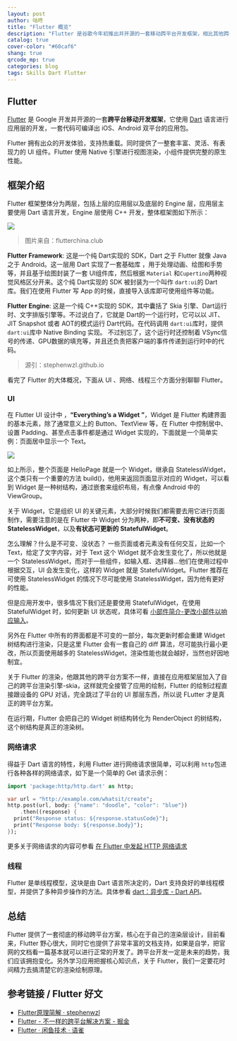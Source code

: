 ```yaml
---
layout: post
author: 咕咚
title: "Flutter 概览"
description: "Flutter 是谷歌今年初推出并开源的一套移动跨平台开发框架，相比其他跨平台方案，Flutter 使用自己的渲染引擎做到了真正的跨平台，这篇文章简单介绍一下 Flutter，算是自己最近学习的一个简单总结。话说现在文章写得越来越少了... "
catalog: true
cover-color: "#60caf6"
shang: true
qrcode_mp: true
categories: blog
tags: Skills Dart Flutter
---
```



## Flutter

[Flutter](https://flutter.io/) 是 Google 开发并开源的一套**跨平台移动开发框架**，它使用 [Dart](http://dart.goodev.org/guides/language) 语言进行应用层的开发，一套代码可编译出 iOS、Android 双平台的应用包。

Flutter 拥有出众的开发体验，支持热重载。同时提供了一整套丰富、灵活、有表现力的 UI 组件。Flutter 使用 Native 引擎进行视图渲染，小组件提供完整的原生性能。



## 框架介绍

Flutter 框架整体分为两层，包括上层的应用层以及底层的 Engine 层，应用层主要使用 Dart 语言开发，Engine 层使用 C++ 开发，整体框架图如下所示：

![](https://ws3.sinaimg.cn/large/006tNbRwgy1fxon9qzhwuj315s0p6t8x.jpg)

> 图片来自：flutterchina.club

**Flutter Framework**: 这是一个纯 Dart实现的 SDK，Dart 之于 Flutter 就像 Java 之于 Android。这一层用 Dart 实现了一套基础库 ，用于处理动画、绘图和手势等，并且基于绘图封装了一套 UI组件库，然后根据 `Material` 和`Cupertino`两种视觉风格区分开来。这个纯 Dart实现的 SDK 被封装为一个叫作 `dart:ui`的 Dart库。我们在使用 Flutter 写 App 的时候，直接导入该库即可使用组件等功能。

**Flutter Engine**: 这是一个纯 C++实现的 SDK，其中囊括了 Skia 引擎、Dart运行时、文字排版引擎等。不过说白了，它就是 Dart的一个运行时，它可以以 JIT、JIT Snapshot 或者 AOT的模式运行 Dart代码。在代码调用 `dart:ui`库时，提供 `dart:ui`库中 Native Binding 实现。 不过别忘了，这个运行时还控制着 VSync信号的传递、GPU数据的填充等，并且还负责把客户端的事件传递到运行时中的代码。 

> 源引：stephenwzl.github.io

看完了 Flutter 的大体概况，下面从 UI 、网络、线程三个方面分别聊聊 Flutter。

### UI

在 Flutter UI 设计中 ，**“Everything’s a Widget ”**，Widget 是 Flutter 构建界面的基本元素，除了通常意义上的 Button、TextView 等，在 Flutter 中控制居中、设置 Padding、甚至点击事件都是通过 Widget 实现的，下面就是一个简单实例：页面居中显示一个 Text。

![](https://ws2.sinaimg.cn/large/006tNbRwly1fxpdu2vbnvj318c0u00tm.jpg)

如上所示，整个页面是 HelloPage 就是一个 Widget，继承自 StatelessWidget，这个类只有一个重要的方法 build()，他用来返回页面显示对应的 Widget，可以看到 Widget 是一种树结构，通过嵌套来组织布局，有点像 Android 中的 ViewGroup。

关于 Widget，它是组织 UI 的关键元素，大部分时候我们都需要去用它进行页面制作，需要注意的是在 Flutter 中 Widget 分为两种，即**不可变、没有状态的 StatelessWidget**，以及**有状态可更新的 StatefulWidget**。

怎么理解？什么是不可变、没状态？ 一些页面或者元素没有任何交互，比如一个 Text，给定了文字内容，对于 Text 这个 Widget 就不会发生变化了，所以他就是一个 StatelessWidget，而对于一些组件，如输入框、选择器…他们在使用过程中根据交互，UI 会发生变化，这样的 Widget 就是 StatefulWidget。Flutter 推荐在可使用 StatelessWidget 的情况下尽可能使用 StatelessWidget，因为他有更好的性能。

但是应用开发中，很多情况下我们还是要使用 StatefulWidget，在使用 StatefulWidget 时，如何更新 UI 状态呢，具体可看 [小部件简介-更改小部件以响应输入](https://flutter.io/docs/development/ui/widgets-intro#changing-widgets-in-response-to-input)。

另外在 Flutter 中所有的界面都是不可变的一部分，每次更新时都会重建 Widget 树结构进行渲染，只是这里 Flutter 会有一套自己的 diff 算法，尽可能执行最小更改，所以页面使用越多的 StatelessWidget，渲染性能也就会越好，当然也好因地制宜。

关于 Flutter 的渲染，他跟其他的跨平台方案不一样，直接在应用框架层加入了自己的跨平台渲染引擎-skia，这样就完全接管了应用的绘制，Flutter 的绘制过程直接跟设备的 GPU 对话，完全跳过了平台的 UI 那层东西，所以说 FLutter 才是真正的跨平台方案。

在运行期，Flutter 会把自己的 Widget 树结构转化为 RenderObject 的树结构，这个树结构是真正的渲染树。



### 网络请求

得益于 Dart 语言的特性，利用 Flutter 进行网络请求很简单，可以利用 `http`包进行各种各样的网络请求，如下是一个简单的 Get 请求示例：

```dart
import 'package:http/http.dart' as http;

var url = "http://example.com/whatsit/create";
http.post(url, body: {"name": "doodle", "color": "blue"})
    .then((response) {
  print("Response status: ${response.statusCode}");
  print("Response body: ${response.body}");
});
```

更多关于网络请求的内容可参看 [在 Flutter 中发起 HTTP 网络请求](https://flutterchina.club/networking/)



### 线程

Flutter 是单线程模型，这块是由 Dart 语言所决定的，Dart 支持良好的单线程模型，并提供了多种异步操作的方法。具体参看 [dart：异步库 \- Dart API](https://api.dartlang.org/stable/2.1.0/dart-async/dart-async-library.html)。

## 总结

Flutter 提供了一套彻底的移动跨平台方案，核心在于自己的渲染层设计，目前看来，Flutter 野心很大，同时它也提供了非常丰富的文档支持，如果是自学，把官网的文档看一篇基本就可以进行正常的开发了。跨平台开发一定是未来的趋势，我们应该拥抱变化。另外学习应用把握核心知识点，关于 Flutter，我们一定要花时间精力去搞清楚它的渲染绘制原理。

## 参考链接 / Flutter 好文

- [Flutter原理简解 · stephenwzl](https://www.stephenw.cc/2018/05/14/flutter-principle/)
- [Flutter \- 不一样的跨平台解决方案 \- 掘金](https://juejin.im/post/5afd77466fb9a07aab2a12da)
- [Flutter · 闲鱼技术 · 语雀](https://www.yuque.com/xytech/flutter)